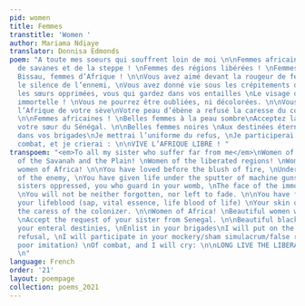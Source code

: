 ```yaml
---
pid: women
title: Femmes
transtitle: 'Women '
author: Mariama Ndiaye
translator: Donnisa Edmonds
poem: "A toute mes soeurs qui souffrent loin de moi \n\nFemmes africaines !\nFemmes
  de savanes et de la steppe ! \nFemmes des régions libérées ! \nFemmes de la Guinée
  Bissau, femmes d’Afrique ! \n\nVous avez aimé devant la rougeur de feux, \nSous
  le silence de l’ennemi, \nVous avez donné vie sous les crépitements des mitrailleuses\nVous
  les sœurs opprimées, vous qui gardez dans vos entailles \nLe visage de l’Afrique
  immortelle ! \nVous ne pourrez être oubliées, ni décolorées. \n\nVous avez nourri
  l’Afrique de votre sève\nVotre peau d’ébène a refusé la caresse du colonisateur.
  \n\nFemmes africaines ! \nBelles femmes à la peau sombre\nAcceptez la demande de
  votre sœur du Sénégal. \n\nBelles femmes noires \nAux destinées éternelles, \nEnrôle
  dans vos brigades\nJe mettrai l’uniforme du refus, \nJe participerai à vos simulacres\nDe
  combat, et je crierai : \n\nVIVE L’AFRIQUE LIBRE ! "
transpoem: "<em>To all my sister who suffer far from me</em>\nWomen of Africa! \nWomen
  of the Savanah and the Plain! \nWomen of the liberated regions! \nWomen of the Guinea-Bissau,
  women of Africa! \n\nYou have loved before the blush of fire, \nUnder the silence
  of the enemy, \nYou have given life under the sputter of machine guns, \nYou the
  sisters oppressed, you who guard in your womb, \nThe face of the immortal Africa!
  \nYou will not be neither forgotten, nor left to fade. \n\nYou have fed Africa from
  your lifeblood (sap, vital essence, life blood of life) \nYour skin of ebony refuses
  the caress of the colonizer. \n\nWomen of Africa! \nBeautiful women with dark skin
  \nAccept the request of your sister from Senegal. \n\nBeautiful black women \nTo
  your enteral destinies, \nEnlist in your brigades\nI will put on the uniform of
  refusal, \nI will participate in your mockery/sham simulacrum/false representation/
  poor imitation) \nOf combat, and I will cry: \n\nLONG LIVE THE LIBERATED AFRICA!
  \n"
language: French
order: '21'
layout: poempage
collection: poems_2021
---
```

